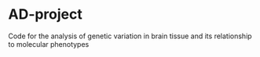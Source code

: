 # AD-project
Code for the analysis of genetic variation in brain tissue and its relationship to molecular phenotypes
